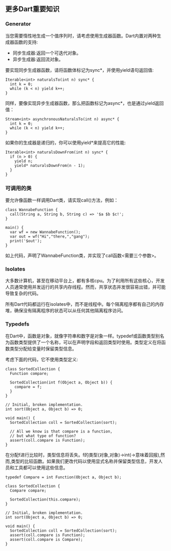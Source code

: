 ## 更多Dart重要知识
### Generator
当您需要惰性地生成一个值序列时，请考虑使用生成器函数。Dart内置对两种生成器函数的支持:

* 同步生成器:返回一个可迭代对象。
* 异步生成器:返回流对象。

要实现同步生成器函数，请将函数体标记为sync*，并使用yield语句返回值:

```
Iterable<int> naturalsTo(int n) sync* {
  int k = 0;
  while (k < n) yield k++;
}
```
同样，要像实现异步生成器函数，那么把函数标记为async*，也是通过yield返回值：

```
Stream<int> asynchronousNaturalsTo(int n) async* {
  int k = 0;
  while (k < n) yield k++;
}
```
如果你的生成器是递归的，你可以使用yield*来提高它的性能:

```
Iterable<int> naturalsDownFrom(int n) sync* {
  if (n > 0) {
    yield n;
    yield* naturalsDownFrom(n - 1);
  }
}
```
### 可调用的类
要允许像函数一样调用Dart类，请实现call()方法，例如：

```
class WannabeFunction {
  call(String a, String b, String c) => '$a $b $c!';
}

main() {
  var wf = new WannabeFunction();
  var out = wf("Hi","there,","gang");
  print('$out');
}
```
如上代码，声明了WannabeFunction类，并实现了call函数<需要三个参数>。

### Isolates
大多数计算机，甚至在移动平台上，都有多核cpu。为了利用所有这些核心，开发人员通常使用并发运行的共享内存线程。然而，共享状态并发很容易出错，并可能导致复杂的代码。

所有Dart代码都运行在isolates中，而不是线程中。每个隔离程序都有自己的内存堆，确保没有隔离程序的状态可以从任何其他隔离程序访问。
### Typedefs
在Dart中，函数是对象，就像字符串和数字是对象一样。typedef或函数类型别名为函数类型提供了一个名称，可以在声明字段和返回类型时使用。类型定义在将函数类型分配给变量时保留类型信息。

考虑下面的代码，它不使用类型定义:

```
class SortedCollection {
  Function compare;

  SortedCollection(int f(Object a, Object b)) {
    compare = f;
  }
}

// Initial, broken implementation.
int sort(Object a, Object b) => 0;

void main() {
  SortedCollection coll = SortedCollection(sort);

  // All we know is that compare is a function,
  // but what type of function?
  assert(coll.compare is Function);
}
```
在分配f进行比较时，类型信息将丢失。f的类型(对象,对象)→int(→意味着回报),然而,类型的比较函数。如果我们更改代码以使用显式名称并保留类型信息，开发人员和工具都可以使用这些信息。

```
typedef Compare = int Function(Object a, Object b);

class SortedCollection {
  Compare compare;

  SortedCollection(this.compare);
}

// Initial, broken implementation.
int sort(Object a, Object b) => 0;

void main() {
  SortedCollection coll = SortedCollection(sort);
  assert(coll.compare is Function);
  assert(coll.compare is Compare);
}

```